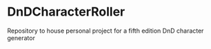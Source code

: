 # DnDCharacterRoller
Repository to house personal project for a fifth edition DnD character generator 
